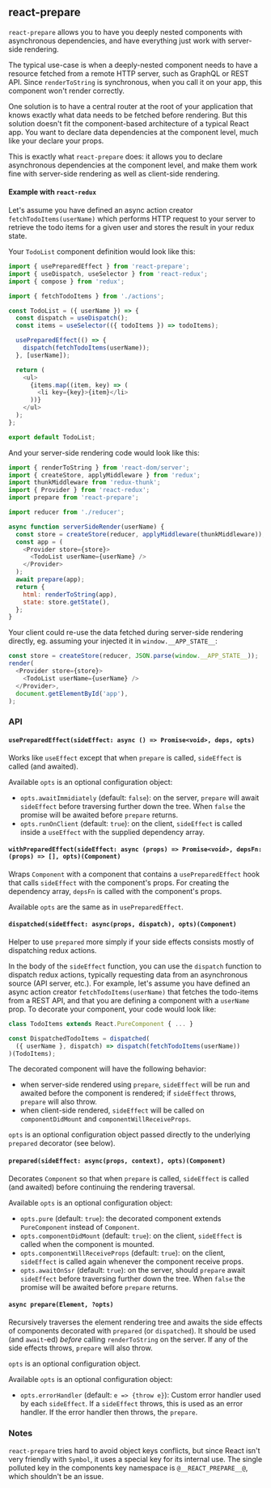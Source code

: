 ## react-prepare

`react-prepare` allows you to have you deeply nested components with asynchronous dependencies, and have everything just work with server-side rendering.

The typical use-case is when a deeply-nested component needs to have a resource fetched from a remote HTTP server, such as GraphQL or REST API. Since `renderToString` is synchronous, when you call it on your app, this component won't render correctly.

One solution is to have a central router at the root of your application that knows exactly what data needs to be fetched before rendering. But this solution doesn't fit the component-based architecture of a typical React app. You want to declare data dependencies at the component level, much like your declare your props.

This is exactly what `react-prepare` does: it allows you to declare asynchronous dependencies at the component level, and make them work fine with server-side rendering as well as client-side rendering.

#### Example with `react-redux`

Let's assume you have defined an async action creator `fetchTodoItems(userName)` which performs HTTP request to your server to retrieve the todo items for a given user and stores the result in your redux state.

Your `TodoList` component definition would look like this:

```js
import { usePreparedEffect } from 'react-prepare';
import { useDispatch, useSelector } from 'react-redux';
import { compose } from 'redux';

import { fetchTodoItems } from './actions';

const TodoList = ({ userName }) => {
  const dispatch = useDispatch();
  const items = useSelector(({ todoItems }) => todoItems);

  usePreparedEffect(() => {
    dispatch(fetchTodoItems(userName));
  }, [userName]);

  return (
    <ul>
      {items.map((item, key) => (
        <li key={key}>{item}</li>
      ))}
    </ul>
  );
};

export default TodoList;
```

And your server-side rendering code would look like this:

```js
import { renderToString } from 'react-dom/server';
import { createStore, applyMiddleware } from 'redux';
import thunkMiddleware from 'redux-thunk';
import { Provider } from 'react-redux';
import prepare from 'react-prepare';

import reducer from './reducer';

async function serverSideRender(userName) {
  const store = createStore(reducer, applyMiddleware(thunkMiddleware));
  const app = (
    <Provider store={store}>
      <TodoList userName={userName} />
    </Provider>
  );
  await prepare(app);
  return {
    html: renderToString(app),
    state: store.getState(),
  };
}
```

Your client could re-use the data fetched during server-side rendering directly, eg. assuming your injected it in `window.__APP_STATE__`:

```js
const store = createStore(reducer, JSON.parse(window.__APP_STATE__));
render(
  <Provider store={store}>
    <TodoList userName={userName} />
  </Provider>,
  document.getElementById('app'),
);
```

### API

#### `usePreparedEffect(sideEffect: async () => Promise<void>, deps, opts)`

Works like `useEffect` except that when `prepare` is called, `sideEffect` is called (and awaited).

Available `opts` is an optional configuration object:

- `opts.awaitImmidiately` (default: `false`): on the server, `prepare` will await `sideEffect` before traversing further down the tree. When `false` the promise will be awaited before `prepare` returns.
- `opts.runOnClient` (default: `true`): on the client, `sideEffect` is called inside a `useEffect` with the supplied dependency array.

#### `withPreparedEffect(sideEffect: async (props) => Promise<void>, depsFn: (props) => [], opts)(Component)`

Wraps `Component` with a component that contains a `usePreparedEffect` hook that calls `sideEffect` with the component's props. For creating the dependency array, `depsFn` is called with the component's props.

Available `opts` are the same as in `usePreparedEffect`.

#### `dispatched(sideEffect: async(props, dispatch), opts)(Component)`

Helper to use `prepared` more simply if your side effects consists mostly of dispatching redux actions.

In the body of the `sideEffect` function, you can use the `dispatch` function to dispatch redux actions, typically
requesting data from an asynchronous source (API server, etc.).
For example, let's assume you have defined an async action creator `fetchTodoItems(userName)` that fetches the todo-items from a REST API,
and that you are defining a component with a `userName` prop. To decorate your component, your code would look like:

```js
class TodoItems extends React.PureComponent { ... }

const DispatchedTodoItems = dispatched(
  ({ userName }, dispatch) => dispatch(fetchTodoItems(userName))
)(TodoItems);
```

The decorated component will have the following behavior:

- when server-side rendered using `prepare`, `sideEffect` will be run and awaited before the component is rendered; if `sideEffect` throws, `prepare` will also throw.
- when client-side rendered, `sideEffect` will be called on `componentDidMount` and `componentWillReceiveProps`.

`opts` is an optional configuration object passed directly to the underlying `prepared` decorator (see below).

#### `prepared(sideEffect: async(props, context), opts)(Component)`

Decorates `Component` so that when `prepare` is called, `sideEffect` is called (and awaited) before continuing the rendering traversal.

Available `opts` is an optional configuration object:

- `opts.pure` (default: `true`): the decorated component extends `PureComponent` instead of `Component`.
- `opts.componentDidMount` (default: `true`): on the client, `sideEffect` is called when the component is mounted.
- `opts.componentWillReceiveProps` (default: `true`): on the client, `sideEffect` is called again whenever the component receive props.
- `opts.awaitOnSsr` (default: `true`): on the server, should `prepare` await `sideEffect` before traversing further down the tree. When `false` the promise will be awaited before `prepare` returns.

#### `async prepare(Element, ?opts)`

Recursively traverses the element rendering tree and awaits the side effects of components decorated with `prepared` (or `dispatched`).
It should be used (and `await`-ed) _before_ calling `renderToString` on the server. If any of the side effects throws, `prepare` will also throw.

`opts` is an optional configuration object.

Available `opts` is an optional configuration object:

- `opts.errorHandler` (default: `e => {throw e}`): Custom error handler used by each `sideEffect`. If a `sideEffect` throws, this is used as an error handler. If
  the error handler then throws, the `prepare`.

### Notes

`react-prepare` tries hard to avoid object keys conflicts, but since React isn't very friendly with `Symbol`, it uses a special key for its internal use.
The single polluted key in the components key namespace is `@__REACT_PREPARE__@`, which shouldn't be an issue.
